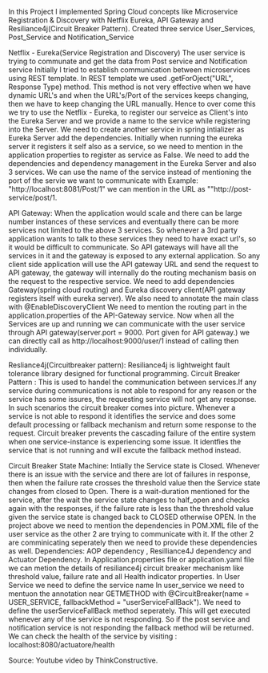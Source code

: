 In this Project I implemented Spring Cloud concepts like Microservice Registration & Discovery with Netflix Eureka, API Gateway and Resiliance4j(Circuit Breaker Pattern). 
Created three service User_Services, Post_Service and Notification_Service

Netflix - Eureka(Service Registration and Discovery)
The user service is trying to communate and get the data from Post service and Notification service
Initially I tried to establish communication between microservices using REST template. In REST template we used .getForOject("URL", Response Type) method.
This method is not very effective when we have dynamic URL's and when the URL's/Port of the services keeps changing, then we have to keep changing the URL manually.
Hence to over come this we try to use the Netflix - Eureka, to register our serveice as Client's into the Eureka Server and we provide a name to the service while registering into the Server.
We need to create another service in spring intializer as Eureka Server add the dependencies.
Initially when running the eureka server it registers it self also as a service, so we need to mention in the application properties to register as service as False.
We need to add the dependencies and dependency management in the Eureka Server and also 3 services.
We can use the name of the service instead of mentioning the port of the servie we want to communicate with
Example: "http://localhost:8081/Post/1" we can mention in the URL as ""http://post-service/post/1.

API Gateway:
When the application would scale and there can be large number instances of these services and eventually there can be more services not limited to the above 3 services.
So whenever a 3rd party application wants to talk to these services they need to have exact url's, so it would be difficult to communicate.
So API gateways will have all the services in it and the gateway is exposed to any external application. So any client side application will use the API gateway URL and send the request to API gateway,
the gateway will internally do the routing mechanism basis on the request to the respective service.
We need to add dependencies  Gateway(spring cloud routing) and Eureka discovery client(API gateway registers itself with eureka server).
We also need to annotate the main class with @EnableDiscoveryClient
We need to mention the routing part in the application.properties of the API-Gateway service.
Now when all the Services are up and running we can communicate with the user service through API gateway(server.port = 9000. Port given for API gateway.)
we can directly call as http://localhost:9000/user/1 instead of calling then individually.

Resliance4j(Circuitbreaker pattern):
Resiliance4j is lightweight fault tolerance library designed for functional programming.
Circuit Breaker Pattern : This is used to handel the communication between services.If any service during communications is not able to respond for any reason or the service has some issures, the requesting service
will not get any response. In such scenarios the circuit breaker comes into picture. Whenever a service is not able to respond it identifies the service and does some default processing or fallback mechanism and 
return some response to the request.
Circuit breaker prevents the cascading failure of the entire system when one service-instance is experiencing some issue. It identfies the service that is not running and will excute the fallback method instead.

Circuit Breaker State Machine:
Intially the Service state is Closed.
Whenever there is an issue with the service and there are lot of failures in response, then when the failure rate crosses the threshold value then the Service state changes from closed to Open.
There is a wait-duration mentioned for the service, after the wait the service state changes to half_open and checks again with the responses, if the failure rate is less than the threshold value given the service state
is changed back to CLOSED otherwise OPEN.
In the project above we need to mention the dependencies in POM.XML file of the user service as the other 2 are trying to communicate with it. If the other 2 are comminicating seperately then we need to provide these 
dependencies as well.
Dependencies: AOP dependency , Resilliance4J dependency and Actuator Dependency.
In Application.properties file or application.yaml file we can metion the details of resiliance4j circuit breaker mechanism like threshold value, failure rate and all Health indicator properties.
In User Service we need to define the service name 
In user_service we need to mentuon the annotation near GETMETHOD with @CircuitBreaker(name = USER_SERVICE, fallbackMethod = "userServiceFallBack").
We need to define the userServiceFallBack method seperately. This will get executed whenever any of the service is not responding. So if the post service and notification service is not responding the fallback method wiil
be returned. 
We can check the health of the service by visiting : localhost:8080/actuatore/health

Source: Youtube video by ThinkConstructive.
